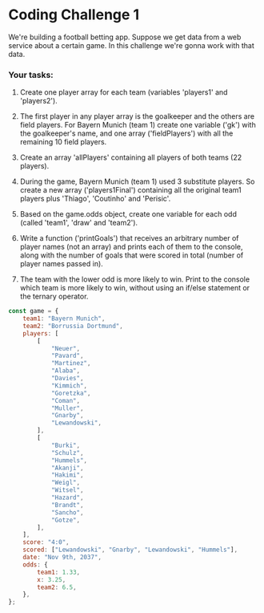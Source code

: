 # Coding Challenge 1

We're building a football betting app. Suppose we get data from a web service about a certain game. In this challenge we're gonna work with that data.

### Your tasks:

1. Create one player array for each team (variables 'players1' and 'players2').

2. The first player in any player array is the goalkeeper and the others are field players. For Bayern Munich (team 1) create one variable ('gk') with the goalkeeper's name, and one array ('fieldPlayers') with all the remaining 10 field players.

3. Create an array 'allPlayers' containing all players of both teams (22 players).

4. During the game, Bayern Munich (team 1) used 3 substitute players. So create a new array ('players1Final') containing all the original team1 players plus 'Thiago', 'Coutinho' and 'Perisic'.

5. Based on the game.odds object, create one variable for each odd (called 'team1', 'draw' and 'team2').

6. Write a function ('printGoals') that receives an arbitrary number of player names (not an array) and prints each of them to the console, along with the number of goals that were scored in total (number of player names passed in).

7. The team with the lower odd is more likely to win. Print to the console which team is more likely to win, without using an if/else statement or the ternary operator.

```javascript
const game = {
	team1: "Bayern Munich",
	team2: "Borrussia Dortmund",
	players: [
		[
			"Neuer",
			"Pavard",
			"Martinez",
			"Alaba",
			"Davies",
			"Kimmich",
			"Goretzka",
			"Coman",
			"Muller",
			"Gnarby",
			"Lewandowski",
		],
		[
			"Burki",
			"Schulz",
			"Hummels",
			"Akanji",
			"Hakimi",
			"Weigl",
			"Witsel",
			"Hazard",
			"Brandt",
			"Sancho",
			"Gotze",
		],
	],
	score: "4:0",
	scored: ["Lewandowski", "Gnarby", "Lewandowski", "Hummels"],
	date: "Nov 9th, 2037",
	odds: {
		team1: 1.33,
		x: 3.25,
		team2: 6.5,
	},
};
```
